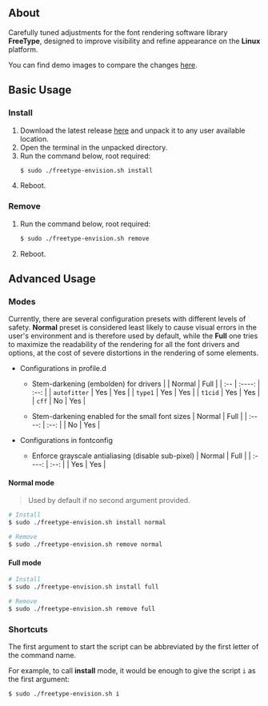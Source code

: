 ## About
Carefully tuned adjustments for the font rendering software library **FreeType**, designed to improve visibility and refine appearance on the **Linux** platform.

You can find demo images to compare the changes [here](https://drive.google.com/drive/folders/1gPoAsNOPaaACBdEX2YEvlK0cw5miBfOd?usp=sharing).


## Basic Usage

### Install
1. Download the latest release [here](https://github.com/maximilionus/freetype-envision/releases/latest) and unpack it to any user available location.
2. Open the terminal in the unpacked directory.
3. Run the command below, root required:
   ```sh
   $ sudo ./freetype-envision.sh install
   ```
4. Reboot.

### Remove
1. Run the command below, root required:
   ```sh
   $ sudo ./freetype-envision.sh remove
   ```
2. Reboot.


## Advanced Usage

### Modes
Currently, there are several configuration presets with different levels of safety. **Normal** preset is considered least likely to cause visual errors in the user's environment and is therefore used by default, while the **Full** one tries to maximize the readability of the rendering for all the font drivers and options, at the cost of severe distortions in the rendering of some elements.


- Configurations in profile.d
   - Stem-darkening (embolden) for drivers
     |     | Normal | Full |
     | :-- | :----: | :--: |
     | `autofitter` | Yes | Yes |
     | `type1` | Yes | Yes |
     | `t1cid` | Yes | Yes |
     | `cff` | No | Yes |

   - Stem-darkening enabled for the small font sizes
     | Normal | Full |
     | :----: | :--: |
     | No | Yes |

- Configurations in fontconfig
   - Enforce grayscale antialiasing (disable sub-pixel)
     | Normal | Full |
     | :----: | :--: |
     | Yes | Yes |


#### Normal mode
> Used by default if no second argument provided.

```sh
# Install
$ sudo ./freetype-envision.sh install normal

# Remove
$ sudo ./freetype-envision.sh remove normal
```

#### Full mode

```sh
# Install
$ sudo ./freetype-envision.sh install full

# Remove
$ sudo ./freetype-envision.sh remove full
```

### Shortcuts
The first argument to start the script can be abbreviated by the first letter of the command name.


For example, to call **install** mode, it would be enough to give the script `i` as the first argument:

```sh
$ sudo ./freetype-envision.sh i
```
